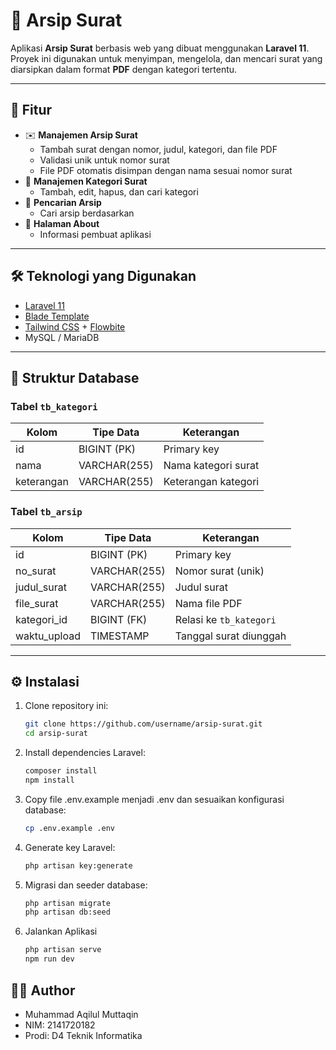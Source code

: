 # 📂 Arsip Surat

Aplikasi **Arsip Surat** berbasis web yang dibuat menggunakan **Laravel 11**.  
Proyek ini digunakan untuk menyimpan, mengelola, dan mencari surat yang diarsipkan dalam format **PDF** dengan kategori tertentu.

---

## 🚀 Fitur
- ✉️ **Manajemen Arsip Surat**
  - Tambah surat dengan nomor, judul, kategori, dan file PDF
  - Validasi unik untuk nomor surat
  - File PDF otomatis disimpan dengan nama sesuai nomor surat
- 📑 **Manajemen Kategori Surat**
  - Tambah, edit, hapus, dan cari kategori
- 🔎 **Pencarian Arsip**
  - Cari arsip berdasarkan
- 👤 **Halaman About**
  - Informasi pembuat aplikasi

---

## 🛠️ Teknologi yang Digunakan
- [Laravel 11](https://laravel.com/)
- [Blade Template](https://laravel.com/docs/blade)
- [Tailwind CSS](https://tailwindcss.com/) + [Flowbite](https://flowbite.com/)
- MySQL / MariaDB

---

## 📂 Struktur Database
### Tabel `tb_kategori`
| Kolom       | Tipe Data    | Keterangan              |
|-------------|--------------|-------------------------|
| id          | BIGINT (PK)  | Primary key             |
| nama        | VARCHAR(255) | Nama kategori surat     |
| keterangan  | VARCHAR(255) | Keterangan kategori     |

### Tabel `tb_arsip`
| Kolom        | Tipe Data    | Keterangan                     |
|--------------|--------------|--------------------------------|
| id           | BIGINT (PK)  | Primary key                    |
| no_surat     | VARCHAR(255) | Nomor surat (unik)             |
| judul_surat  | VARCHAR(255) | Judul surat                    |
| file_surat   | VARCHAR(255) | Nama file PDF                  |
| kategori_id  | BIGINT (FK)  | Relasi ke `tb_kategori`        |
| waktu_upload | TIMESTAMP    | Tanggal surat diunggah         |

---

## ⚙️ Instalasi

1. Clone repository ini:
   ```bash
   git clone https://github.com/username/arsip-surat.git
   cd arsip-surat

2. Install dependencies Laravel:
   ```bash
   composer install
   npm install

3. Copy file .env.example menjadi .env dan sesuaikan konfigurasi database:
   ```bash
   cp .env.example .env

4. Generate key Laravel:
   ```bash
   php artisan key:generate

5. Migrasi dan seeder database:
   ```bash
   php artisan migrate
   php artisan db:seed

6. Jalankan Aplikasi
   ```bash
   php artisan serve
   npm run dev

## 👨‍💻 Author
- Muhammad Aqilul Muttaqin
- NIM: 2141720182
- Prodi: D4 Teknik Informatika
